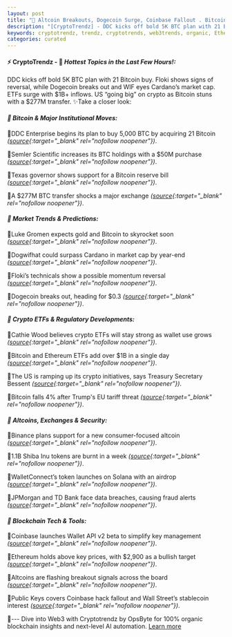 ```yaml
---
layout: post
title: "🌌 Altcoin Breakouts, Dogecoin Surge, Coinbase Fallout . Bitcoin News Last"
description: "[CryptoTrendz] - DDC kicks off bold 5K BTC plan with 21 Bitcoin buy. Floki shows signs of reversal, while Dogecoin breaks out and WIF eyes Cardano’s market cap. ETFs surge with $1B+ inflows. US “going big” on crypto as Bitcoin stuns with a $277M transfer."
keywords: cryptotrendz, trendz, cryptotrends, web3trends, organic, Ethereum, Altcoins, Trading, BTC, Altcoin, Cardano, Token, CEO, Market, AI, Bitcoin, Crypto, Binance
categories: curated
---
```


#### ⚡ CryptoTrendz - 📌 *Hottest Topics in the Last Few Hours!:*

DDC kicks off bold 5K BTC plan with 21 Bitcoin buy. Floki shows signs of reversal, while Dogecoin breaks out and WIF eyes Cardano’s market cap. ETFs surge with $1B+ inflows. US “going big” on crypto as Bitcoin stuns with a $277M transfer. ✨Take a closer look:


#### *🔖  Bitcoin & Major Institutional Moves:*  

🔹DDC Enterprise begins its plan to buy 5,000 BTC by acquiring 21 Bitcoin *([source](https://s.avyag.com/9i4i){:target="_blank" rel="nofollow noopener"})*.  

🔹Semler Scientific increases its BTC holdings with a $50M purchase *([source](https://s.avyag.com/as3x){:target="_blank" rel="nofollow noopener"})*.  

🔹Texas governor shows support for a Bitcoin reserve bill *([source](https://s.avyag.com/uh3v){:target="_blank" rel="nofollow noopener"})*.  

🔹A $277M BTC transfer shocks a major exchange *([source](https://s.avyag.com/k3iu){:target="_blank" rel="nofollow noopener"})*.  

#### *🔖  Market Trends & Predictions:*  

🔹Luke Gromen expects gold and Bitcoin to skyrocket soon *([source](https://s.avyag.com/mkdb){:target="_blank" rel="nofollow noopener"})*.  

🔹Dogwifhat could surpass Cardano in market cap by year-end *([source](https://s.avyag.com/oaiz){:target="_blank" rel="nofollow noopener"})*.  

🔹Floki’s technicals show a possible momentum reversal *([source](https://s.avyag.com/vx8i){:target="_blank" rel="nofollow noopener"})*.  

🔹Dogecoin breaks out, heading for $0.3 *([source](https://s.avyag.com/xx50){:target="_blank" rel="nofollow noopener"})*.  

#### *🔖  Crypto ETFs & Regulatory Developments:*  

🔹Cathie Wood believes crypto ETFs will stay strong as wallet use grows *([source](https://s.avyag.com/04j3){:target="_blank" rel="nofollow noopener"})*.  

🔹Bitcoin and Ethereum ETFs add over $1B in a single day *([source](https://s.avyag.com/6a7l){:target="_blank" rel="nofollow noopener"})*.  

🔹The US is ramping up its crypto initiatives, says Treasury Secretary Bessent *([source](https://s.avyag.com/csgf){:target="_blank" rel="nofollow noopener"})*.  

🔹Bitcoin falls 4% after Trump's EU tariff threat *([source](https://s.avyag.com/edum){:target="_blank" rel="nofollow noopener"})*.  

#### *🔖  Altcoins, Exchanges & Security:*  

🔹Binance plans support for a new consumer-focused altcoin *([source](https://s.avyag.com/176g){:target="_blank" rel="nofollow noopener"})*.  

🔹1.1B Shiba Inu tokens are burnt in a week *([source](https://s.avyag.com/bh4c){:target="_blank" rel="nofollow noopener"})*.  

🔹WalletConnect’s token launches on Solana with an airdrop *([source](https://s.avyag.com/gwd5){:target="_blank" rel="nofollow noopener"})*.  

🔹JPMorgan and TD Bank face data breaches, causing fraud alerts *([source](https://s.avyag.com/hbqr){:target="_blank" rel="nofollow noopener"})*.  

#### *🔖  Blockchain Tech & Tools:*  

🔹Coinbase launches Wallet API v2 beta to simplify key management *([source](https://s.avyag.com/6t4d){:target="_blank" rel="nofollow noopener"})*.  

🔹Ethereum holds above key prices, with $2,900 as a bullish target *([source](https://s.avyag.com/x92v){:target="_blank" rel="nofollow noopener"})*.  

🔹Altcoins are flashing breakout signals across the board *([source](https://s.avyag.com/ep4y){:target="_blank" rel="nofollow noopener"})*.  

🔹Public Keys covers Coinbase hack fallout and Wall Street’s stablecoin interest *([source](https://s.avyag.com/tlo1){:target="_blank" rel="nofollow noopener"})*.  

🔹--- Dive into Web3 with Cryptotrendz by OpsByte for 100% organic blockchain insights and next-level AI automation. [Learn more](https://pollinations.ai/redirect/windsurf)